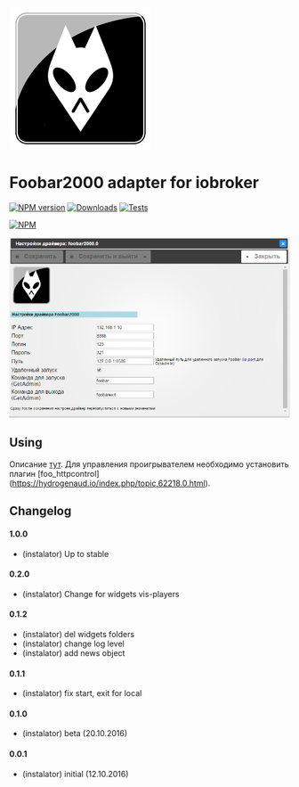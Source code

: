 ![Logo](admin/foobar2000.png)
# Foobar2000 adapter for iobroker
[![NPM version](https://img.shields.io/npm/v/iobroker.foobar2000.svg)](https://www.npmjs.com/package/iobroker.foobar2000)
[![Downloads](https://img.shields.io/npm/dm/iobroker.foobar2000.svg)](https://www.npmjs.com/package/iobroker.foobar2000)
[![Tests](http://img.shields.io/travis/instalator/ioBroker.foobar2000/master.svg)](https://travis-ci.org/instalator/ioBroker.foobar2000)

[![NPM](https://nodei.co/npm/iobroker.foobar2000.png?downloads=true)](https://nodei.co/npm/iobroker.foobar2000/)

![admin settings.](admin/admin.png)
## Using
Описание [тут](http://blog.instalator.ru/archives/541).
Для управления проигрывателем необходимо установить плагин [foo_httpcontrol] (https://hydrogenaud.io/index.php/topic,62218.0.html).


## Changelog

#### 1.0.0
* (instalator) Up to stable

#### 0.2.0
* (instalator) Change for widgets vis-players

#### 0.1.2
* (instalator) del widgets folders
* (instalator) change log level
* (instalator) add news object

#### 0.1.1
* (instalator) fix start, exit for local

#### 0.1.0
* (instalator) beta (20.10.2016)

#### 0.0.1
* (instalator) initial (12.10.2016)
